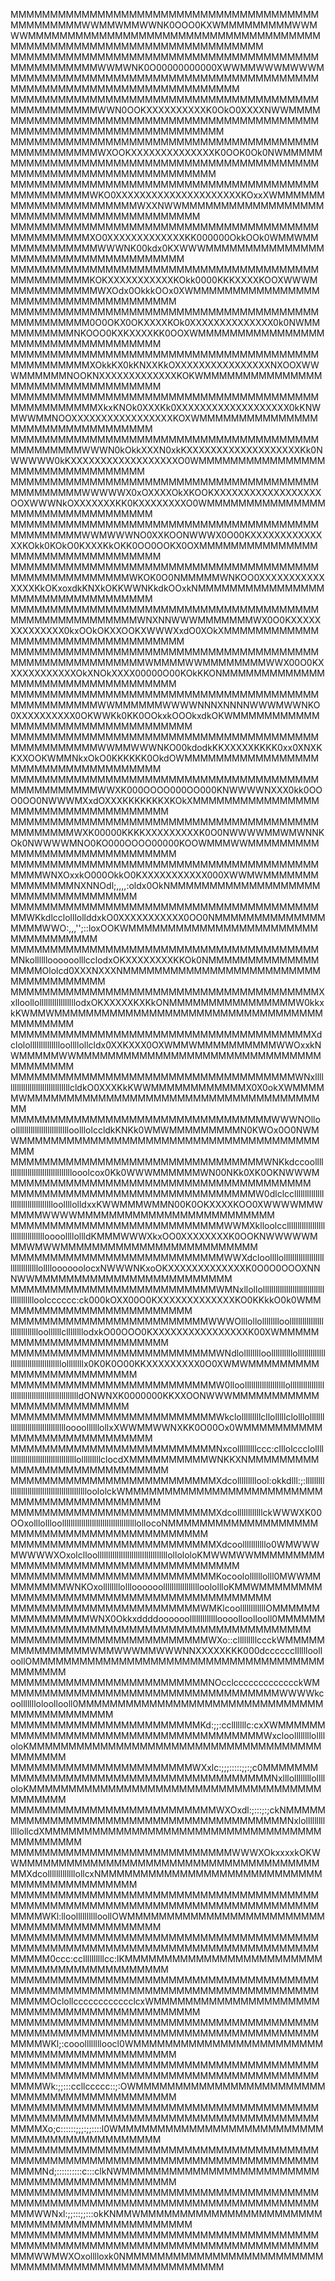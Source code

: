 MMMMMMMMMMMMMMMMMMMMMMMMMMMMMMMMMMMMMMMMMMMMMMMMWWMMWMMWWNK0OOO0KXWMMMMMMMMMWWMWWMMMMMMMMMMMMMMMMMMMMMMMMMMMMMMMMMMMMMMMMMMMMMMMMMMMMMMMMMMMMMMMMMMMMM
MMMMMMMMMMMMMMMMMMMMMMMMMMMMMMMMMMMMMMMMMMMMMMMMMMWWMWNK0O00000000000XWWMMWWWMWWWMMMMMMMMMMMMMMMMMMMMMMMMMMMMMMMMMMMMMMMMMMMMMMMMMMMMMMMMMMMMMMMMMMMMM
MMMMMMMMMMMMMMMMMMMMMMMMMMMMMMMMMMMMMMMMMMMMMMMMMMWWN0OOKXXXXXXXXXXK0OkO0XXXXNWWMMMMMMMMMMMMMMMMMMMMMMMMMMMMMMMMMMMMMMMMMMMMMMMMMMMMMMMMMMMMMMMMMMMMMM
MMMMMMMMMMMMMMMMMMMMMMMMMMMMMMMMMMMMMMMMMMMMMMMMMMWXOOKXXXXXXXXXXXXXXK0OOK0Ok0NWMMMMMMMMMMMMMMMMMMMMMMMMMMMMMMMMMMMMMMMMMMMMMMMMMMMMMMMMMMMMMMMMMMMMMM
MMMMMMMMMMMMMMMMMMMMMMMMMMMMMMMMMMMMMMMMMMMMMMMMMWKO0XXXXXXXXXXXXXXXXXXXXXKOxxXWMMMMMMMMMMMMMMMMMMMMMMWXXNWWMMMMMMMMMMMMMMMMMMMMMMMMMMMMMMMMMMMMMMMMMM
MMMMMMMMMMMMMMMMMMMMMMMMMMMMMMMMMMMMMMMMMMMMMMMMMXO0XXXXXXXXXXXXXKK000000OkkOOk0WMMWMMMMMMMMMMMMMWWWNK00kdx0KXWWWMMMMMMMMMMMMMMMMMMMMMMMMMMMMMMMMMMMMM
MMMMMMMMMMMMMMMMMMMMMMMMMMMMMMMMMMMMMMMMMMMMMMMMMKOKXXXXXXXXXXXKOkk0000KKKXXXXKOOXWWWMMMMMMMMMMMMWXOdx0OkkkOOx0XWMMMMMMMMMMMMMMMMMMMMMMMMMMMMMMMMMMMMM
MMMMMMMMMMMMMMMMMMMMMMMMMMMMMMMMMMMMMMMMMMMMMMMMM0O0OKX0OKXXXXKOk0XXXXXXXXXXXXXX0k0NWMMMMMMMMMMNKOOO0KXKXXXXKK0OOXWMMMMMMMMMMMMMMMMMMMMMMMMMMMMMMMMMMM
MMMMMMMMMMMMMMMMMMMMMMMMMMMMMMMMMMMMMMMMMMMMMMMMMXOkkKX0kKNXXKkOXXXXXXXXXXXXXXXXNXOOXWWWMMMMMMNOOKNXXXXXXXXXXXXXKOKWMMMMMMMMMMMMMMMMMMMMMMMMMMMMMMMMMM
MMMMMMMMMMMMMMMMMMMMMMMMMMMMMMMMMMMMMMMMMMMMMMMMMMXkxKNOk0XXXKk0XXXXXXXXXXXXXXXXXXX0kKNWMWWMMNOOXXXXXXXXXXXXXXXXXKOXWMMMMMMMMMMMMMMMMMMMMMMMMMMMMMMMMM
MMMMMMMMMMMMMMMMMMMMMMMMMMMMMMMMMMMMMMMMMMMMMMMMWWWN0kOkkXXXN0xkKXXXXXXXXXXXXXXXXXXXKk0NWWWWW0kKXXXXXXXXXXXXXXXXXXO0WMMMMMMMMMMMMMMMMMMMMMMMMMMMMMMMMM
MMMMMMMMMMMMMMMMMMMMMMMMMMMMMMMMMMMMMMMMMMMMMMMMWWWWWX0xOXXXXOkXKOOKXXXXXXXXXXXXXXXXXXOOXWWWNkOXXXXXXXKK0KXXXXXXXXO0WMMMMMMMMMMMMMMMMMMMMMMMMMMMMMMMMM
MMMMMMMMMMMMMMMMMMMMMMMMMMMMMMMMMMMMMMMMMMMMMMMMWWMWWWNO0XXKOONWWWX0O00KXXXXXXXXXXXXXXKOkk0KOkO0KXXXKkOKK0OO0OOKX0OXMMMMMMMMMMMMMMMMMMMMMMMMMMMMMMMMMM
MMMMMMMMMMMMMMMMMMMMMMMMMMMMMMMMMMMMMMMMMMMMMMMMMMMMMMWKOK0O0NMMMMMWNKOO0XXXXXXXXXXXXXXXKkOKxoxdkKNXkOKKWWNKkdkOOxkNMMMMMMMMMMMMMMMMMMMMMMMMMMMMMMMMMM
MMMMMMMMMMMMMMMMMMMMMMMMMMMMMMMMMMMMMMMMMMMMMMMMMMMMMMMWNXNNWWWMMMMMMMWX0O0KXXXXXXXXXXXXXX0kxOOkOKXXOOKXWWWXxdO0XOkXMMMMMMMMMMMMMMMMMMMMMMMMMMMMMMMMMM
MMMMMMMMMMMMMMMMMMMMMMMMMMMMMMMMMMMMMMMMMMMMMMMMMMMMMMMMWMMMMWWMMMMMMMMWWX00O0KXXXXXXXXXXXXOkXNOkXXXX00000O00KOkKKONMMMMMMMMMMMMMMMMMMMMMMMMMMMMMMMMMM
MMMMMMMMMMMMMMMMMMMMMMMMMMMMMMMMMMMMMMMMMMMMMMMMMMWWMMMMMMWWWWNNNXNNNNWWWMWWNKO0XXXXXXXXXX0OKWWKk0KK0OOkxkOOOkxdkOKWMMMMMMMMMMMMMMMMMMMMMMMMMMMMMMMMMM
MMMMMMMMMMMMMMMMMMMMMMMMMMMMMMMMMMMMMMMMMMMMMMMMMMWWMMWWWNKO00kdodkKKXXXXXKKKK0xx0XNXKKXXOOKWMMNkxOkO0KKKKKK0OkdOWMMMMMMMMMMMMMMMMMMMMMMMMMMMMMMMMMMMM
MMMMMMMMMMMMMMMMMMMMMMMMMMMMMMMMMMMMMMMMMMMMMMMMMMWWXK000OOOO000OO000KNWWWWNXXX0kk0OOO0OO0NWWWMXxdOXXXKKKKKKKXKOkXMMMMMMMMMMMMMMMMMMMMMMMMMMMMMMMMMMMM
MMMMMMMMMMMMMMMMMMMMMMMMMMMMMMMMMMMMMMMMMMMMMMMWXK00000KKKKXXXXXXXXXK0O0NWWWWMMWMWNNKOk0NWWWWMNO0KO000OOOO00000KOOWMMMWWMMMMMMMMMMMMMMMMMMMMMMMMMMMMMM
MMMMMMMMMMMMMMMMMMMMMMMMMMMMMMMMMMMMMMMMMMMWNXOxxkO000OkkO0KXXXXXXXXXXX000XWWMWMMMMMMMMMMMMMMMNXNNOdl;,,,,:oldx0OkNMMMMMMMMMMMMMMMMMMMMMMMMMMMMMMMMMMM
MMMMMMMMMMMMMMMMMMMMMMMMMMMMMMMMMMMMMMMMMWKkdlcclolllollddxkO0XXXXXXXXXXX0OO0NMMMMMMMMMMMMMMMMMMWWO:,,,'';::loxOOKWMMMMMMMMMMMMMMMMMMMMMMMMMMMMMMMMMMM
MMMMMMMMMMMMMMMMMMMMMMMMMMMMMMMMMMMMMMMMNkolllllloooooolllcclodxOKXXXXXXXXKKOk0NMMMMMMMMMMMMMMMMMMOlolcd0XXXNXXXNMMMMMMMMMMMMMMMMMMMMMMMMMMMMMMMMMMMMM
MMMMMMMMMMMMMMMMMMMMMMMMMMMMMMMMMMMMMMMXxlloollolllllllllllllllllodxOKXXXXXKXKkONMMMMMMMMMMMMMMMMW0kkxkKWMMWMMMMMMMMMMMMMMMMMMMMMMMMMMMMMMMMMMMMMMMMMM
MMMMMMMMMMMMMMMMMMMMMMMMMMMMMMMMMMMMMMXdclololllllllllllllloollllollcldx0XXKXXX0OXWMMWMMMMMMMMMMWWOxxkNWMMMMMWWMMMMMMMMMMMMMMMMMMMMMMMMMMMMMMMMMMMMMMM
MMMMMMMMMMMMMMMMMMMMMMMMMMMMMMMMMMMMWNxllllllllllllllllllllllllllllllllcldkO0XXXKkKWWMMMMMMMMMMMMX0X0okXWMMMMMWMMMMMMMMMMMMMMMMMMMMMMMMMMMMMMMMMMMMMMM
MMMMMMMMMMMMMMMMMMMMMMMMMMMMMMMMMWWWNOlloollllllllllllllllllllllllloolllolccldkKNKk0WMWMMMMMMMMMN0KWOx0O0NWMWMMMMMMMMMMMMMMMMMMMMMMMMMMMMMMMMMMMMMMMMM
MMMMMMMMMMMMMMMMMMMMMMMMMMMMMMMMWNKkdccoolllllllllllllllllllllllllllllllllooolcox0Kk0WWWMMMMMMWN00NKk0XK0OKNWWWMMMMMMMMMMMMMMMMMMMMMMMMMMMMMMMMMMMMMMM
MMMMMMMMMMMMMMMMMMMMMMMMMMMMMMMW0dlclcclllllllllllllllllllllllllllllllllloollllolldxxKWWMMMWMMN00K0OKXXXXKOO0XWWWWMMWMMMMWWWWMMMMMMMMMMMMMMMMMMMMMMMMM
MMMMMMMMMMMMMMMMMMMMMMMMMMMWWMXklloolcclllllllllllllllllllllllllllllllllloooollllollldKMMMWWWXkxOO0XXXXXXXXK0OOKNWWWWWMMMWMWWMMMMMMMMMMMMMMMMMMMMMMMMM
MMMMMMMMMMMMMMMMMMMMMMMMMMMWWXdcloollllollllllllllllllllllllllllllllllllolllloooooolocxNWWWNKxoOKXXXXXXXXXXXXXK0O0O0OOOXNNNWWMMMMMMMMMMMMMMMMMMMMMMMMM
MMMMMMMMMMMMMMMMMMMMMMMMMMWMNxllollolllllllllllllllllllllllllllllllllllllllloolcccccc:ck000kOXX00O0KXXXXXXXXXXXXXKO0KKkkO0k0WMMMMMMMMMMMMMMMMMMMMMMMMM
MMMMMMMMMMMMMMMMMMMMMMMMMWWWOlllollolllllllloollllllllllllllllllllllllllllloollllllcllllllllodxkO00OOO0KXXXXXXXXXXXXXXXXK00XWMMMMMMMMMMMMMMMMMMMMMMMMM
MMMMMMMMMMMMMMMMMMMMMMMMMMWNdlolllllllloollllllllllolllllllllllllllllllllllllllllllllllllollllllllx0K0K0O00KKXXXXXXXXX0O0XWMWMMMMMMMMMMMMMMMMMMMMMMMMM
MMMMMMMMMMMMMMMMMMMMMMMMMMW0lloolllllllllllllllllllolllllllllllllllllllllllllllllllllllllllllllllllldONWNXK0000000KKXXOONWWWMMMMMMMMMMMMMMMMMMMMMMMMMM
MMMMMMMMMMMMMMMMMMMMMMMMMMWkclolllllllllcllolllllclolllollllllllllllllllllllllllllllllllloooollllllollxXWWMMWWNXKK0O00Ox0WMMMMMMMMMMMMMMMMMMMMMMMMMMMM
MMMMMMMMMMMMMMMMMMMMMMMMMMNxcolllllllllccc:clllolccclolllllllllllllllllllllllllllllllllllolllllllllclocdXMMMMMMMMMMWNKKXNMMMMMMMMMMMMMMMMMMMMMMMMMMMMM
MMMMMMMMMMMMMMMMMMMMMMMMMMXdcolllllllllool:okkdlll:;:llllllllllllllllllllllllllllllllllllllllllllloololckWMMMMMMMMMMMMMMMMMMMMMMMMMMMMMMMMMMMMMMMMMMMM
MMMMMMMMMMMMMMMMMMMMMMMMMMXdcollllllllllllckWWWXK00OOxolllollloolllllllllllllllllllllllllllllllllllollocoNMMMMMMMMMMMMMMMMMMMMMMMMMMMMMMMMMMMMMMMMMMMM
MMMMMMMMMMMMMMMMMMMMMMMMMMXdcoolllllllllllo0WMWWWMWWWWXOxolclloolllllllllllllllllllllllllllllllllollololoKMWWMWWMMMMMMMMMMMMMMMMMMMMMMMMMMMMMMMMMMMMMM
MMMMMMMMMMMMMMMMMMMMMMMMMMKocoolollllllolll0MWWMMMMMMMMMWNKOxollllllllollloooooollllllllllllllllloolollloKMMWMMMMMMMMMMMMMMMMMMMMMMMMMMMMMMMMMMMMMMMMM
MMMMMMMMMMMMMMMMMMMMMMMMWMKlcoollllllllllllOMMMMMMMMMMMMMMMMWNX0Okkxddddoooooollllllllllllloooolloollooll0MMMMMMMMMMMMMMMMMMMMMMMMMMMMMMMMMMMMMMMMMMMM
MMMMMMMMMMMMMMMMMMMMMMMMMWXo::clllllllllccckWMMMMMMMMMMMMMMMWMMWWWMMWWWNNXXXXXKKK000dcccccclllllloolloollOMMMMMMMMMMMMMMMMMMMMMMMMMMMMMMMMMMMMMMMMMMMM
MMMMMMMMMMMMMMMMMMMMMMMMMNOcclccccccccccccckWMMMMMMMMMMMMMMMMMMMMMMMMMMMMMMMMMMMWWWWkcoollllllloloollooll0MMMMMMMMMMMMMMMMMMMMMMMMMMMMMMMMMMMMMMMMMMMM
MMMMMMMMMMMMMMMMMMMMMMMMKd:;;:cclllllllc:cxXWMMMMMMMMMMMMMMMMMMMMMMMMMMMMMMMMMMMMMMWxcloollllllllolllloloKMMMMMMMMMMMMMMMMMMMMMMMMMMMMMMMMMMMMMMMMMMMM
MMMMMMMMMMMMMMMMMMMMMMMWXxlc:;;;:::::;;:;c0MMMMMMMMMMMMMMMMMMMMMMMMMMMMMMMMMMMMMMMMNxlllollllllllolllloloKMMMMMMMMMMMMMMMMMMMMMMMMMMMMMMMMMMMMMMMMMMMM
MMMMMMMMMMMMMMMMMMMMMMMMMMWXOxdl:;:::;:;ckNMMMMMMMMMMMMMMMMMMMMMMMMMMMMMMMMMMMMMMMMNxlolllllllllllllollcdXMMMMMMMMMMMMMMMMMMMMMMMMMMMMMMMMMMMMMMMMMMMM
MMMMMMMMMMMMMMMMMMMMMMMMMMMMWWWXOkxxxxkOKWWMMMMMMMMMMMMMMMMMMMMMMMMMMMMMMMMMMMMMMMMXdcolllllllllllllollcxNMMMMMMMMMMMMMMMMMMMMMMMMMMMMMMMMMMMMMMMMMMMM
MMMMMMMMMMMMMMMMMMMMMMMMMMMMMMMMMMMMMMMMMMMMMMMMMMMMMMMMMMMMMMMMMMMMMMMMMMMMMMMMMMWKl:lloolllllllllloollOWMMMMMMMMMMMMMMMMMMMMMMMMMMMMMMMMMMMMMMMMMMMM
MMMMMMMMMMMMMMMMMMMMMMMMMMMMMMMMMMMMMMMMMMMMMMMMMMMMMMMMMMMMMMMMMMMMMMMMMMMMMMMMMMM0ccc:ccllllllllllcc:lKMMMMMMMMMMMMMMMMMMMMMMMMMMMMMMMMMMMMMMMMMMMMM
MMMMMMMMMMMMMMMMMMMMMMMMMMMMMMMMMMMMMMMMMMMMMMMMMMMMMMMMMMMMMMMMMMMMMMMMMMMMMMMMMMMOclollcccccccccccclcxWMMMMMMMMMMMMMMMMMMMMMMMMMMMMMMMMMMMMMMMMMMMMM
MMMMMMMMMMMMMMMMMMMMMMMMMMMMMMMMMMMMMMMMMMMMMMMMMMMMMMMMMMMMMMMMMMMMMMMMMMMMMMMMMMWKl;:cooolllllllloocl0WMMMMMMMMMMMMMMMMMMMMMMMMMMMMMMMMMMMMMMMMMMMMM
MMMMMMMMMMMMMMMMMMMMMMMMMMMMMMMMMMMMMMMMMMMMMMMMMMMMMMMMMMMMMMMMMMMMMMMMMMMMMMMMMMWk:;;:::ccllccccc::;:OWMMMMMMMMMMMMMMMMMMMMMMMMMMMMMMMMMMMMMMMMMMMMM
MMMMMMMMMMMMMMMMMMMMMMMMMMMMMMMMMMMMMMMMMMMMMMMMMMMMMMMMMMMMMMMMMMMMMMMMMMMMMMMMMMXo;c::::::;;;:;;::::l0WMMMMMMMMMMMMMMMMMMMMMMMMMMMMMMMMMMMMMMMMMMMMM
MMMMMMMMMMMMMMMMMMMMMMMMMMMMMMMMMMMMMMMMMMMMMMMMMMMMMMMMMMMMMMMMMMMMMMMMMMMMMMMMMMNd;::::::::::c:::clkNWMMMMMMMMMMMMMMMMMMMMMMMMMMMMMMMMMMMMMMMMMMMMMM
MMMMMMMMMMMMMMMMMMMMMMMMMMMMMMMMMMMMMMMMMMMMMMMMMMMMMMMMMMMMMMMMMMMMMMMMMMMMMMMMMWWNxl:;;:::;;:::okKNMMWMMMMMMMMMMMMMMMMMMMMMMMMMMMMMMMMMMMMMMMMMMMMMM
MMMMMMMMMMMMMMMMMMMMMMMMMMMMMMMMMMMMMMMMMMMMMMMMMMMMMMMMMMMMMMMMMMMMMMMMMMMMMMMMMWWMWXOxolllloxk0NMMMMMMMMMMMMMMMMMMMMMMMMMMMMMMMMMMMMMMMMMMMMMMMMMMMM
